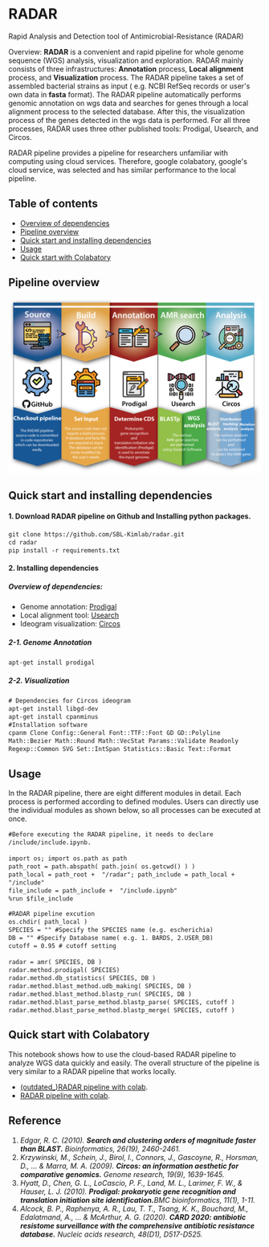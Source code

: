 ﻿
# RADAR
Rapid Analysis and Detection tool of Antimicrobial-Resistance (RADAR)

Overview:
**RADAR** is a convenient and rapid pipeline for whole genome sequence (WGS) analysis, visualization and exploration. RADAR mainly consists of three infrastructures: **Annotation** process, **Local alignment** process, and **Visualization** process.
The RADAR pipeline takes a set of assembled bacterial strains as input ( e.g. NCBI RefSeq records or user's own data in **fasta** format).
The RADAR pipeline automatically performs genomic annotation on wgs data and searches for genes through a local alignment process to the selected database. After this, the visualization process of the genes detected in the wgs data is performed. For all three processes, RADAR uses three other published tools: Prodigal, Usearch, and Circos.

RADAR pipeline provides a pipeline for researchers unfamiliar with computing using cloud services. Therefore, google colabatory, google's cloud service, was selected and has similar performance to the local pipeline.

## Table of contents
  * [Overview of dependencies](#overview-of-dependencies)
  * [Pipeline overview](#pipeline-overview)
  * [Quick start and installing dependencies](#quick-start-and-installing-dependencies)
  * [Usage](#usage)
  * [Quick start with Colabatory](#quick-start-with-colabatory)


## Pipeline overview
![RADAR](/radar.png)

## Quick start and installing dependencies

#### 1. Download RADAR pipeline on Github and Installing python packages.
```
git clone https://github.com/SBL-Kimlab/radar.git
cd radar
pip install -r requirements.txt
```
#### 2. Installing dependencies 
##### Overview of dependencies:
  * Genome annotation: [Prodigal](https://github.com/hyattpd/Prodigal)
  * Local alignment tool: [Usearch](https://www.drive5.com/usearch/)
  * Ideogram visualization: [Circos](http://circos.ca/)
##### 2-1. Genome Annotation
```
apt-get install prodigal
```
##### 2-2. Visualization 
```
# Dependencies for Circos ideogram
apt-get install libgd-dev
apt-get install cpanminus
#Installation software
cpanm Clone Config::General Font::TTF::Font GD GD::Polyline Math::Bezier Math::Round Math::VecStat Params::Validate Readonly Regexp::Common SVG Set::IntSpan Statistics::Basic Text::Format
```
## Usage

In the RADAR pipeline, there are eight different modules in detail. Each process is performed according to defined modules. Users can directly use the individual modules as shown below, so all processes can be executed at once.


```
#Before executing the RADAR pipeline, it needs to declare /include/include.ipynb.

import os; import os.path as path
path_root = path.abspath( path.join( os.getcwd() ) )
path_local = path_root +  "/radar"; path_include = path_local +  "/include"
file_include = path_include +  "/include.ipynb"
%run $file_include
```

```
#RADAR pipeline excution 
os.chdir( path_local )
SPECIES = "" #Specify the SPECIES name (e.g. escherichia)
DB = "" #Specify Database name( e.g. 1. BARDS, 2.USER_DB) 
cutoff = 0.95 # cutoff setting

radar = amr( SPECIES, DB )
radar.method.prodigal( SPECIES) 
radar.method.db_statistics( SPECIES, DB )
radar.method.blast_method.udb_making( SPECIES, DB )
radar.method.blast_method.blastp_run( SPECIES, DB ) 
radar.method.blast_parse_method.blastp_parse( SPECIES, cutoff )
radar.method.blast_parse_method.blastp_merge( SPECIES, cutoff )
```
## Quick start with Colabatory

This notebook shows how to use the cloud-based RADAR pipeline to analyze WGS data quickly and easily. The overall structure of the pipeline is very similar to a RADAR pipeline that works locally.
* [(outdated_)RADAR pipeline with colab](https://colab.research.google.com/drive/1VEGQ3Fo1G8atmQ2ZtYwwkh6M8qlUw2b3?usp=sharing).
* [RADAR pipeline with colab](https://colab.research.google.com/drive/1H0m9fSBU5xnPZEHam36XcAxVOwyBRf_g?usp=sharing).

## Reference
1. *Edgar, R. C. (2010). **Search and clustering orders of magnitude faster than BLAST.** _Bioinformatics_, _26_(19), 2460-2461.*
2. *Krzywinski, M., Schein, J., Birol, I., Connors, J., Gascoyne, R., Horsman, D., ... & Marra, M. A. (2009). **Circos: an information aesthetic for comparative genomics.** _Genome research_, _19_(9), 1639-1645.*
3. *Hyatt, D., Chen, G. L., LoCascio, P. F., Land, M. L., Larimer, F. W., & Hauser, L. J. (2010). **Prodigal: prokaryotic gene recognition and translation initiation site identification.**_BMC bioinformatics_, _11_(1), 1-11.*
4. *Alcock, B. P., Raphenya, A. R., Lau, T. T., Tsang, K. K., Bouchard, M., Edalatmand, A., ... & McArthur, A. G. (2020). **CARD 2020: antibiotic resistome surveillance with the comprehensive antibiotic resistance database.** _Nucleic acids research_, _48_(D1), D517-D525.*
